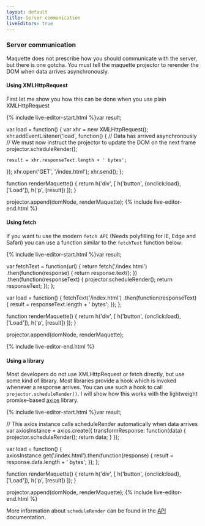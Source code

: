 ```yaml
---
layout: default
title: Server communication
liveEditors: true
---
```


### Server communication

Maquette does not prescribe how you should communicate with the server, but there is
one gotcha. You must tell the maquette projector to rerender the DOM when data arrives asynchronously.

#### Using XMLHttpRequest

First let me show you how this can be done when you use plain XMLHttpRequest

{% include live-editor-start.html %}var result;

var load = function() {
  var xhr = new XMLHttpRequest();
  xhr.addEventListener('load', function() {
    // Data has arrived asynchronously
    // We must now instruct the projector to update the DOM on the next frame
    projector.scheduleRender();
    
    result = xhr.responseText.length + ' bytes';
  });
  xhr.open('GET', '/index.html');
  xhr.send();
};

function renderMaquette() {
  return h('div', [
    h('button', {onclick:load}, ['Load']),
    h('p', [result])
  ]);
}

projector.append(domNode, renderMaquette);
{% include live-editor-end.html %}


#### Using fetch

If you want tu use the modern `fetch API` (Needs polyfilling for IE, Edge and Safari)
you can use a function similar to the `fetchText` function below:

{% include live-editor-start.html %}var result;

var fetchText = function(url) {
  return fetch('/index.html')
    .then(function(response) {
      return response.text();
    })
    .then(function(responseText) {
      projector.scheduleRender();
      return responseText;
    }); 
};

var load = function() {
  fetchText('/index.html')
    .then(function(responseText) {
    result = responseText.length + ' bytes';
  });
};

function renderMaquette() {
  return h('div', [
    h('button', {onclick:load}, ['Load']),
    h('p', [result])
  ]);
}

projector.append(domNode, renderMaquette);

{% include live-editor-end.html %}


#### Using a library

Most developers do not use XMLHttpRequest or fetch directly, but use some kind of library.
Most libraries provide a hook which is invoked whenever a response arrives.
You can use such a hook to call `projector.scheduleRender()`.
I will show how this works with the lightweight promise-based [axios](https://github.com/mzabriskie/axios) library.

<script src="https://cdnjs.cloudflare.com/ajax/libs/axios/0.9.1/axios.min.js"></script>
{% include live-editor-start.html %}var result;

// This axios instance calls scheduleRender automatically when data arrives
var axiosInstance = axios.create({
  transformResponse: function(data) {
    projector.scheduleRender();
    return data;
  }
});

var load = function() {
  axiosInstance.get('/index.html').then(function(response) {
    result = response.data.length + ' bytes';
  });
};

function renderMaquette() {
  return h('div', [
    h('button', {onclick:load}, ['Load']),
    h('p', [result])
  ]);
}

projector.append(domNode, renderMaquette);
{% include live-editor-end.html %}


More information about `scheduleRender` can be found in the [API](/docs/typedoc/interfaces/_maquette_.projector.html#schedulerender) documentation.
